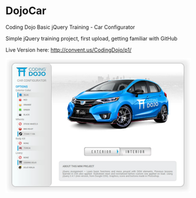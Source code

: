 # DojoCar
Coding Dojo Basic jQuery Training - Car Configurator

Simple jQuery training project, first upload, getting familiar with GitHub

Live Version here: http://convent.us/CodingDojo/p1/

<img src="https://github.com/gjvah/DojoCar/blob/master/preview.jpg?raw=true" targer="_blank">
